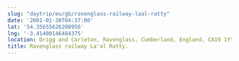 ```yaml
---
slug: "daytrip/eu/gb/ravenglass-railway-laal-ratty"
date: '2001-01-30T04:37:00'
lat: '54.35655626208956'
lng: '-3.41400146484375'
location: Drigg and Carleton, Ravenglass, Cumberland, England, CA19 1YY, United Kingdom
title: Ravenglass railway La'al Ratty.
---
```



